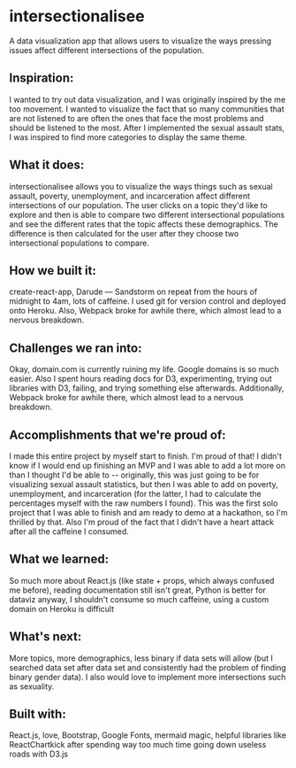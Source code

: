 # intersectionalisee
A data visualization app that allows users to visualize the ways pressing issues affect different intersections of the population.

## Inspiration:
I wanted to try out data visualization, and I was originally inspired by the me too movement. I wanted to visualize the fact that so many communities that are not listened to are often the ones that face the most problems and should be listened to the most. After I implemented the sexual assault stats, I was inspired to find more categories to display the same theme.

## What it does:
intersectionalisee allows you to visualize the ways things such as sexual assault, poverty, unemployment, and incarceration affect different intersections of our population. The user clicks on a topic they'd like to explore and then is able to compare two different intersectional populations and see the different rates that the topic affects these demographics. The difference is then calculated for the user after they choose two intersectional populations to compare.

## How we built it:
create-react-app, Darude –– Sandstorm on repeat from the hours of midnight to 4am, lots of caffeine. I used git for version control and deployed onto Heroku. Also, Webpack broke for awhile there, which almost lead to a nervous breakdown.

## Challenges we ran into:
Okay, domain.com is currently ruining my life. Google domains is so much easier. Also I spent hours reading docs for D3, experimenting, trying out libraries with D3, failing, and trying something else afterwards. Additionally, Webpack broke for awhile there, which almost lead to a nervous breakdown.

## Accomplishments that we're proud of:
I made this entire project by myself start to finish. I'm proud of that! I didn't know if I would end up finishing an MVP and I was able to add a lot more on than I thought I'd be able to -- originally, this was just going to be for visualizing sexual assault statistics, but then I was able to add on poverty, unemployment, and incarceration (for the latter, I had to calculate the percentages myself with the raw numbers I found). This was the first solo project that I was able to finish and am ready to demo at a hackathon, so I'm thrilled by that. Also I'm proud of the fact that I didn't have a heart attack after all the caffeine I consumed.

## What we learned:
So much more about React.js (like state + props, which always confused me before), reading documentation still isn't great, Python is better for dataviz anyway, I shouldn't consume so much caffeine, using a custom domain on Heroku is difficult

## What's next:
More topics, more demographics, less binary if data sets will allow (but I searched data set after data set and consistently had the problem of finding binary gender data). I also would love to implement more intersections such as sexuality.

## Built with:
React.js, love, Bootstrap, Google Fonts, mermaid magic, helpful libraries like ReactChartkick after spending way too much time going down useless roads with D3.js
